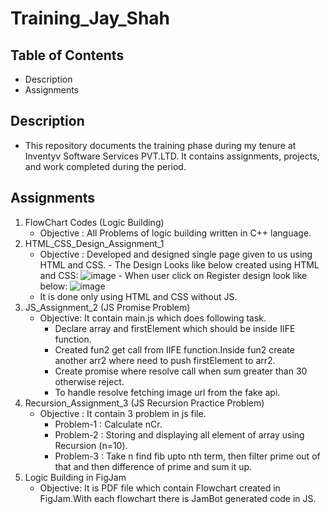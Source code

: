 # Training_Jay_Shah



## Table of Contents

* Description
* Assignments

## Description
* This repository documents the training phase during my tenure at Inventyv Software Services PVT.LTD. It contains assignments, projects, and work completed during the period.

## Assignments

1. FlowChart Codes (Logic Building)
   * Objective : All Problems of logic building written in C++ language. 
2. HTML_CSS_Design_Assignment_1
   * Objective : Developed and designed single page given to us using HTML and CSS.
         - The Design Looks like below created using HTML and CSS:
                ![image](https://github.com/jayshahinventyv/Training_Inventyv_JayShah/assets/153286470/1663d489-4095-4d9a-bf50-b4fc892e501a)
         - When user click on Register design look like below:
               ![image](https://github.com/jayshahinventyv/Training_Inventyv_JayShah/assets/153286470/e336d72f-d2e2-4a40-abb5-4cbb12557e41)
    * It is done only using HTML and CSS without JS.
3. JS_Assignment_2 (JS Promise Problem)
   * Objective: It contain main.js which does following task.
        - Declare array and firstElement which should be inside IIFE function.
        - Created fun2 get call from IIFE function.Inside fun2 create another arr2 where need to push firstElement to arr2.
        - Create promise where resolve call when sum greater than 30 otherwise reject.
        - To handle resolve fetching image url from the fake api.
4. Recursion_Assignment_3 (JS Recursion Practice Problem)
   * Objective : It contain 3 problem in js file.
     - Problem-1 : Calculate nCr.
     - Problem-2 : Storing and displaying all element of array using Recursion (n=10).
     - Problem-3 : Take n find fib upto nth term, then filter prime out of that and then difference of prime and sum it up.
5. Logic Building in FigJam
   * Objective: It is PDF file which contain Flowchart created in FigJam.With each flowchart there is JamBot generated code in JS.    
   
